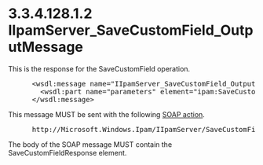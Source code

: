 <html dir="LTR" xmlns:mshelp="http://msdn.microsoft.com/mshelp" xmlns:ddue="http://ddue.schemas.microsoft.com/authoring/2003/5" xmlns:xlink="http://www.w3.org/1999/xlink" xmlns:tool="http://www.microsoft.com/tooltip">
 <body>
 <div id="header">
 <h1 class="heading">3.3.4.128.1.2 IIpamServer_SaveCustomField_OutputMessage</h1>
 </div>
 <div id="mainSection">
 <div id="mainBody">
 <div id="allHistory" class="saveHistory"></div>
 <div id="sectionSection0" class="section" name="collapseableSection">
 

<p>This is the response for the SaveCustomField operation.</p>

<dl>
<dd>
<div><pre> &lt;wsdl:message name=&quot;IIpamServer_SaveCustomField_OutputMessage&quot;&gt;
   &lt;wsdl:part name=&quot;parameters&quot; element=&quot;ipam:SaveCustomFieldResponse&quot; /&gt;
 &lt;/wsdl:message&gt;
</pre></div>
</dd></dl>

<p>This message MUST be sent with the following <a href="21b4a631-8f28-420f-822f-c5f879d5046e.md#gt_c1358651-96c1-4ce0-8e1f-b0b7a94145e3">SOAP action</a>.</p>

<dl>
<dd>
<div><pre> http://Microsoft.Windows.Ipam/IIpamServer/SaveCustomFieldResponse
</pre></div>
</dd></dl>

<p>The body of the SOAP message MUST contain the
SaveCustomFieldResponse element.</p>


 </div>
 </div>
 </div>
 </body>
</html>
